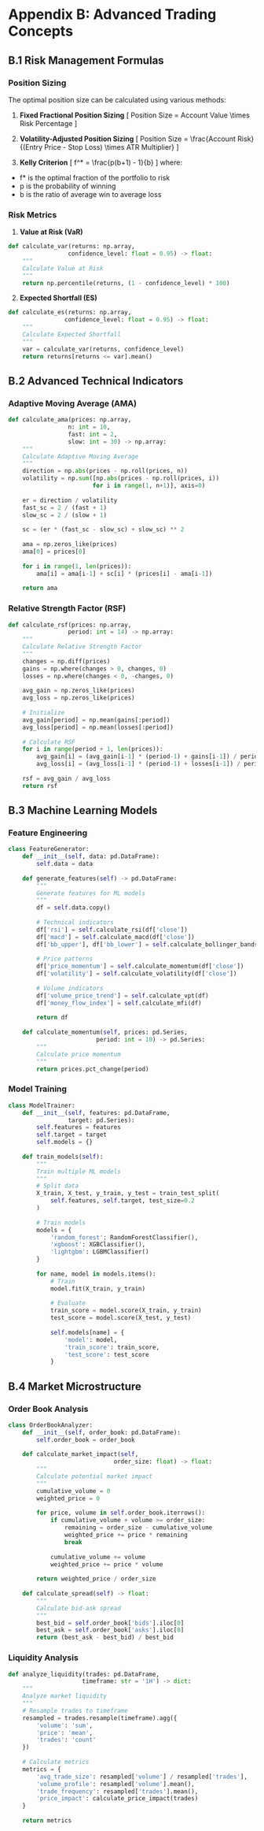 # Appendix B: Advanced Trading Concepts

## B.1 Risk Management Formulas

### Position Sizing
The optimal position size can be calculated using various methods:

1. **Fixed Fractional Position Sizing**
\[
Position Size = Account Value \times Risk Percentage
\]

2. **Volatility-Adjusted Position Sizing**
\[
Position Size = \frac{Account Risk}{(Entry Price - Stop Loss) \times ATR Multiplier}
\]

3. **Kelly Criterion**
\[
f^* = \frac{p(b+1) - 1}{b}
\]
where:
- f* is the optimal fraction of the portfolio to risk
- p is the probability of winning
- b is the ratio of average win to average loss

### Risk Metrics

1. **Value at Risk (VaR)**
```python
def calculate_var(returns: np.array, 
                 confidence_level: float = 0.95) -> float:
    """
    Calculate Value at Risk
    """
    return np.percentile(returns, (1 - confidence_level) * 100)
```

2. **Expected Shortfall (ES)**
```python
def calculate_es(returns: np.array, 
                confidence_level: float = 0.95) -> float:
    """
    Calculate Expected Shortfall
    """
    var = calculate_var(returns, confidence_level)
    return returns[returns <= var].mean()
```

## B.2 Advanced Technical Indicators

### Adaptive Moving Average (AMA)
```python
def calculate_ama(prices: np.array, 
                 n: int = 10,
                 fast: int = 2,
                 slow: int = 30) -> np.array:
    """
    Calculate Adaptive Moving Average
    """
    direction = np.abs(prices - np.roll(prices, n))
    volatility = np.sum([np.abs(prices - np.roll(prices, i)) 
                        for i in range(1, n+1)], axis=0)
    
    er = direction / volatility
    fast_sc = 2 / (fast + 1)
    slow_sc = 2 / (slow + 1)
    
    sc = (er * (fast_sc - slow_sc) + slow_sc) ** 2
    
    ama = np.zeros_like(prices)
    ama[0] = prices[0]
    
    for i in range(1, len(prices)):
        ama[i] = ama[i-1] + sc[i] * (prices[i] - ama[i-1])
        
    return ama
```

### Relative Strength Factor (RSF)
```python
def calculate_rsf(prices: np.array, 
                 period: int = 14) -> np.array:
    """
    Calculate Relative Strength Factor
    """
    changes = np.diff(prices)
    gains = np.where(changes > 0, changes, 0)
    losses = np.where(changes < 0, -changes, 0)
    
    avg_gain = np.zeros_like(prices)
    avg_loss = np.zeros_like(prices)
    
    # Initialize
    avg_gain[period] = np.mean(gains[:period])
    avg_loss[period] = np.mean(losses[:period])
    
    # Calculate RSF
    for i in range(period + 1, len(prices)):
        avg_gain[i] = (avg_gain[i-1] * (period-1) + gains[i-1]) / period
        avg_loss[i] = (avg_loss[i-1] * (period-1) + losses[i-1]) / period
    
    rsf = avg_gain / avg_loss
    return rsf
```

## B.3 Machine Learning Models

### Feature Engineering
```python
class FeatureGenerator:
    def __init__(self, data: pd.DataFrame):
        self.data = data
        
    def generate_features(self) -> pd.DataFrame:
        """
        Generate features for ML models
        """
        df = self.data.copy()
        
        # Technical indicators
        df['rsi'] = self.calculate_rsi(df['close'])
        df['macd'] = self.calculate_macd(df['close'])
        df['bb_upper'], df['bb_lower'] = self.calculate_bollinger_bands(df['close'])
        
        # Price patterns
        df['price_momentum'] = self.calculate_momentum(df['close'])
        df['volatility'] = self.calculate_volatility(df['close'])
        
        # Volume indicators
        df['volume_price_trend'] = self.calculate_vpt(df)
        df['money_flow_index'] = self.calculate_mfi(df)
        
        return df
        
    def calculate_momentum(self, prices: pd.Series, 
                         period: int = 10) -> pd.Series:
        """
        Calculate price momentum
        """
        return prices.pct_change(period)
```

### Model Training
```python
class ModelTrainer:
    def __init__(self, features: pd.DataFrame, 
                 target: pd.Series):
        self.features = features
        self.target = target
        self.models = {}
        
    def train_models(self):
        """
        Train multiple ML models
        """
        # Split data
        X_train, X_test, y_train, y_test = train_test_split(
            self.features, self.target, test_size=0.2
        )
        
        # Train models
        models = {
            'random_forest': RandomForestClassifier(),
            'xgboost': XGBClassifier(),
            'lightgbm': LGBMClassifier()
        }
        
        for name, model in models.items():
            # Train
            model.fit(X_train, y_train)
            
            # Evaluate
            train_score = model.score(X_train, y_train)
            test_score = model.score(X_test, y_test)
            
            self.models[name] = {
                'model': model,
                'train_score': train_score,
                'test_score': test_score
            }
```

## B.4 Market Microstructure

### Order Book Analysis
```python
class OrderBookAnalyzer:
    def __init__(self, order_book: pd.DataFrame):
        self.order_book = order_book
        
    def calculate_market_impact(self, 
                              order_size: float) -> float:
        """
        Calculate potential market impact
        """
        cumulative_volume = 0
        weighted_price = 0
        
        for price, volume in self.order_book.iterrows():
            if cumulative_volume + volume >= order_size:
                remaining = order_size - cumulative_volume
                weighted_price += price * remaining
                break
            
            cumulative_volume += volume
            weighted_price += price * volume
            
        return weighted_price / order_size
        
    def calculate_spread(self) -> float:
        """
        Calculate bid-ask spread
        """
        best_bid = self.order_book['bids'].iloc[0]
        best_ask = self.order_book['asks'].iloc[0]
        return (best_ask - best_bid) / best_bid
```

### Liquidity Analysis
```python
def analyze_liquidity(trades: pd.DataFrame, 
                     timeframe: str = '1H') -> dict:
    """
    Analyze market liquidity
    """
    # Resample trades to timeframe
    resampled = trades.resample(timeframe).agg({
        'volume': 'sum',
        'price': 'mean',
        'trades': 'count'
    })
    
    # Calculate metrics
    metrics = {
        'avg_trade_size': resampled['volume'] / resampled['trades'],
        'volume_profile': resampled['volume'].mean(),
        'trade_frequency': resampled['trades'].mean(),
        'price_impact': calculate_price_impact(trades)
    }
    
    return metrics
``` 